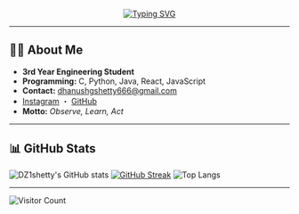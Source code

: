 <p align="center">
  <a href="https://github.com/DZ1shetty"><img src="https://readme-typing-svg.demolab.com?font=Montserrat&weight=700&size=28&pause=1000&color=33B1FF&center=true&vCenter=true&width=350&lines=Hi+I'm+Dhanush+G+Shetty;" alt="Typing SVG" /></a>
</p>

---

## 🧑‍💻 About Me

- **3rd Year Engineering Student**
- **Programming:** C, Python, Java, React, JavaScript  
- **Contact:** [dhanushgshetty666@gmail.com](mailto:dhanushgshetty666@gmail.com)
- [Instagram](https://www.instagram.com/dhanu_shetty1105/) ・ [GitHub](https://github.com/DZ1shetty)
- **Motto:** _Observe, Learn, Act_

---

## 📊 GitHub Stats

![DZ1shetty's GitHub stats](https://github-readme-stats.vercel.app/api?username=DZ1shetty&show_icons=true&theme=tokyonight)
[![GitHub Streak](https://streak-stats.demolab.com/?user=DZ1shetty&theme=tokyonight)](https://git.io/streak-stats)
![Top Langs](https://github-readme-stats.vercel.app/api/top-langs/?username=DZ1shetty&layout=compact&theme=tokyonight)

---

![Visitor Count](https://profile-counter.glitch.me/DZ1shetty/count.svg)
